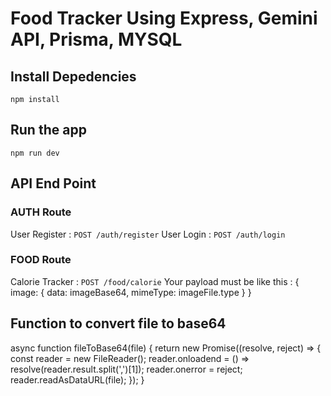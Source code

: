 # Food Tracker Using Express, Gemini API, Prisma, MYSQL

## Install Depedencies

    npm install

## Run the app

    npm run dev

## API End Point

### AUTH Route

User Register : `POST /auth/register`
User Login : `POST /auth/login`

### FOOD Route

Calorie Tracker : `POST /food/calorie`
Your payload must be like this : {
    image: {
      data: imageBase64,
      mimeType: imageFile.type
    }
  }

## Function to convert file to base64
 async function fileToBase64(file) {
        return new Promise((resolve, reject) => {
          const reader = new FileReader();
          reader.onloadend = () => resolve(reader.result.split(',')[1]);
          reader.onerror = reject;
          reader.readAsDataURL(file);
        });
}